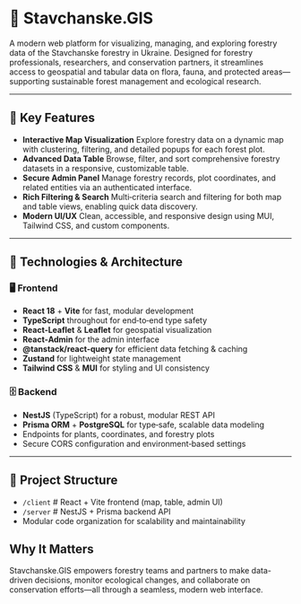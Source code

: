 # 🌲 Stavchanske.GIS

A modern web platform for visualizing, managing, and exploring forestry data of the Stavchanske forestry in Ukraine. Designed for forestry professionals, researchers, and conservation partners, it streamlines access to geospatial and tabular data on flora, fauna, and protected areas—supporting sustainable forest management and ecological research.

---

## 🌟 Key Features

- **Interactive Map Visualization**
  Explore forestry data on a dynamic map with clustering, filtering, and detailed popups for each forest plot.
- **Advanced Data Table**
  Browse, filter, and sort comprehensive forestry datasets in a responsive, customizable table.
- **Secure Admin Panel**
  Manage forestry records, plot coordinates, and related entities via an authenticated interface.
- **Rich Filtering & Search**
  Multi‑criteria search and filtering for both map and table views, enabling quick data discovery.
- **Modern UI/UX**
  Clean, accessible, and responsive design using MUI, Tailwind CSS, and custom components.

---

## 🧱 Technologies & Architecture

### 🖥️ Frontend

- **React 18** + **Vite** for fast, modular development
- **TypeScript** throughout for end‑to‑end type safety
- **React‑Leaflet** & **Leaflet** for geospatial visualization
- **React‑Admin** for the admin interface
- **@tanstack/react‑query** for efficient data fetching & caching
- **Zustand** for lightweight state management
- **Tailwind CSS** & **MUI** for styling and UI consistency

### 🗄️ Backend

- **NestJS** (TypeScript) for a robust, modular REST API
- **Prisma ORM** + **PostgreSQL** for type‑safe, scalable data modeling
- Endpoints for plants, coordinates, and forestry plots
- Secure CORS configuration and environment‑based settings

---

## 📂 Project Structure

- `/client` # React + Vite frontend (map, table, admin UI)
- `/server` # NestJS + Prisma backend API
- Modular code organization for scalability and maintainability

## Why It Matters

Stavchanske.GIS empowers forestry teams and partners to make data-driven decisions, monitor ecological changes, and collaborate on conservation efforts—all through a seamless, modern web interface.
